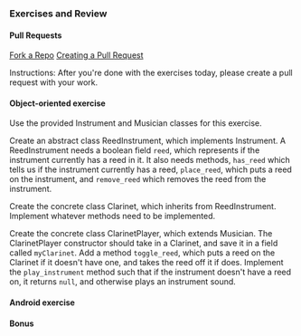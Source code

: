 ### Exercises and Review

#### Pull Requests

[Fork a Repo](https://help.github.com/articles/fork-a-repo/)
[Creating a Pull Request](https://help.github.com/articles/using-pull-requests/)

Instructions: After you're done with the exercises today, please create a pull request with your work.

#### Object-oriented exercise

Use the provided Instrument and Musician classes for this exercise.

Create an abstract class ReedInstrument, which implements Instrument. A ReedInstrument needs a boolean field `reed`, which represents if the instrument currently has a reed in it. It also needs methods, `has_reed` which tells us if the instrument currently has a reed, `place_reed`, which puts a reed on the instrument, and `remove_reed` which removes the reed from the instrument.

Create the concrete class Clarinet, which inherits from ReedInstrument. Implement whatever methods need to be implemented.

Create the concrete class ClarinetPlayer, which extends Musician<Clarinet>. The ClarinetPlayer constructor should take in a Clarinet, and save it in a field called `myClarinet`. Add a method `toggle_reed`, which puts a reed on the Clarinet if it doesn't have one, and takes the reed off it if does.  Implement the `play_instrument` method such that if the instrument doesn't have a reed on, it returns `null`, and otherwise plays an instrument sound.

#### Android exercise

#### Bonus
